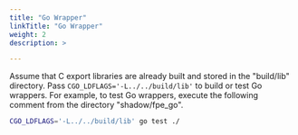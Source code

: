 ```yaml
---
title: "Go Wrapper"
linkTitle: "Go Wrapper"
weight: 2
description: >

---
```


Assume that C export libraries are already built and stored in the "build/lib" directory.
Pass `CGO_LDFLAGS='-L../../build/lib'` to build or test Go wrappers.
For example, to test Go wrappers, execute the following comment from the directory "shadow/fpe_go".

```bash
CGO_LDFLAGS='-L../../build/lib' go test ./
```